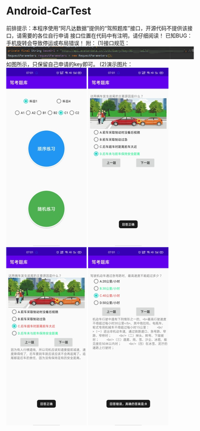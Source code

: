 # Android-CarTest
前排提示：本程序使用“阿凡达数据”提供的“驾照题库”接口，开源代码不提供该接口，请需要的各位自行申请
接口位置在代码中有注明，请仔细阅读！
已知BUG：手机旋转会导致停运或布局错误！
附：
(1)接口规范：![](https://github.com/Lzzzzz1213/Android-CarTest/blob/master/%E6%8E%A5%E5%8F%A3%E8%A7%84%E8%8C%83.png)
如图所示，只保留自己申请的key即可。
(2)演示图片：
![](https://github.com/Lzzzzz1213/Android-CarTest/blob/master/%E4%B8%BB%E7%95%8C%E9%9D%A2.jpg)
![](https://github.com/Lzzzzz1213/Android-CarTest/blob/master/%E6%B5%8B%E8%AF%95%E5%9B%BE%E7%89%871.jpg)
![](https://github.com/Lzzzzz1213/Android-CarTest/blob/master/%E6%B5%8B%E8%AF%95%E5%9B%BE%E7%89%872.jpg)
![](https://github.com/Lzzzzz1213/Android-CarTest/blob/master/%E6%B5%8B%E8%AF%95%E5%9B%BE%E7%89%873.jpg)
